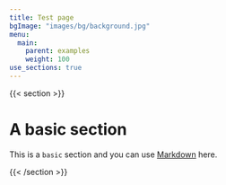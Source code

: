 ```yaml
---
title: Test page
bgImage: "images/bg/background.jpg"
menu:
  main:
    parent: examples
    weight: 100
use_sections: true
---
```


{{< section >}}

# A basic section

This is a `basic` section and you can use [Markdown](https://www.markdownguide.org/basic-syntax/) here.

{{< /section >}}
